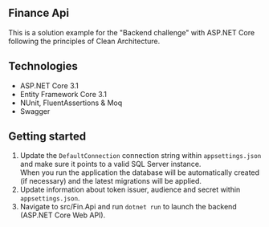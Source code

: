 ## Finance Api
This is a solution example for the "Backend challenge" with ASP.NET Core following the principles of Clean Architecture.

## Technologies
- ASP.NET Core 3.1
- Entity Framework Core 3.1
- NUnit, FluentAssertions & Moq
- Swagger

## Getting started
1. Update the `DefaultConnection` connection string within `appsettings.json` and make sure it points to a valid SQL Server instance.  
When you run the application the database will be automatically created (if necessary) and the latest migrations will be applied.
2. Update information about token issuer, audience and secret within `appsettings.json`.
3. Navigate to src/Fin.Api and run `dotnet run` to launch the backend (ASP.NET Core Web API).

